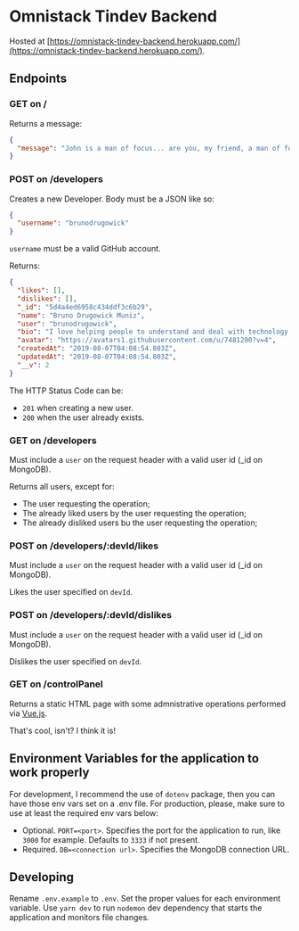 # Omnistack Tindev Backend

Hosted at [https://omnistack-tindev-backend.herokuapp.com/](https://omnistack-tindev-backend.herokuapp.com/).

## Endpoints

### GET on /

Returns a message:

```json
{
  "message": "John is a man of focus... are you, my friend, a man of focus?"
}
```

### POST on /developers

Creates a new Developer. Body must be a JSON like so:

```json
{
  "username": "brunodrugowick"
}
```

`username` must be a valid GitHub account.

Returns:

```json
{
  "likes": [],
  "dislikes": [],
  "_id": "5d4a4ed6958c434ddf3c6b29",
  "name": "Bruno Drugowick Muniz",
  "user": "brunodrugowick",
  "bio": "I love helping people to understand and deal with technology. If I can build something in the process, even better!",
  "avatar": "https://avatars1.githubusercontent.com/u/7481200?v=4",
  "createdAt": "2019-08-07T04:08:54.803Z",
  "updatedAt": "2019-08-07T04:08:54.803Z",
  "__v": 2
}
```

The HTTP Status Code can be:

- `201` when creating a new user.
- `200` when the user already exists.

### GET on /developers

Must include a `user` on the request header with a valid user id (_id on MongoDB).

Returns all users, except for:

- The user requesting the operation;
- The already liked users by the user requesting the operation;
- The already disliked users bu the user requesting the operation;

### POST on /developers/:devId/likes

Must include a `user` on the request header with a valid user id (_id on MongoDB).

Likes the user specified on `devId`.

### POST on /developers/:devId/dislikes

Must include a `user` on the request header with a valid user id (_id on MongoDB).

Dislikes the user specified on `devId`.

### GET on /controlPanel

Returns a static HTML page with some admnistrative operations performed via [Vue.js](https://vuejs.org).

That's cool, isn't? I think it is!

## Environment Variables for the application to work properly

For development, I recommend the use of `dotenv` package, then you can have those env vars set on a .env file. For production, please, make sure to use at least the required env vars below:

- Optional. `PORT=<port>`. Specifies the port for the application to run, like `3000` for example. Defaults to `3333` if not present.
- Required. `DB=<connection url>`. Specifies the MongoDB connection URL.

## Developing

Rename `.env.example` to `.env`. Set the proper values for each environment variable.
Use `yarn dev` to run `nodemon` dev dependency that starts the application and monitors file changes.
